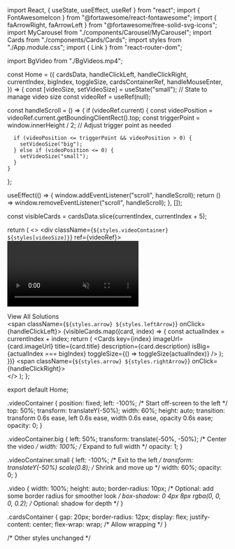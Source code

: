 import React, { useState, useEffect, useRef } from "react";
import { FontAwesomeIcon } from "@fortawesome/react-fontawesome";
import { faArrowRight, faArrowLeft } from "@fortawesome/free-solid-svg-icons";
import MyCarousel from "./components/Carousel/MyCarousel";
import Cards from "./components/Cards/Cards";
import styles from "./App.module.css";
import { Link } from "react-router-dom";

import BgVideo from "./BgVideos.mp4";

const Home = ({
  cardsData,
  handleClickLeft,
  handleClickRight,
  currentIndex,
  bigIndex,
  toggleSize,
  cardsContainerRef,
  handleMouseEnter,
}) => {
  const [videoSize, setVideoSize] = useState("small"); // State to manage video size
  const videoRef = useRef(null);

  const handleScroll = () => {
    if (videoRef.current) {
      const videoPosition = videoRef.current.getBoundingClientRect().top;
      const triggerPoint = window.innerHeight / 2; // Adjust trigger point as needed

      if (videoPosition <= triggerPoint && videoPosition > 0) {
        setVideoSize("big");
      } else if (videoPosition <= 0) {
        setVideoSize("small");
      }
    }
  };

  useEffect(() => {
    window.addEventListener("scroll", handleScroll);
    return () => window.removeEventListener("scroll", handleScroll);
  }, []);

  const visibleCards = cardsData.slice(currentIndex, currentIndex + 5);

  return (
    <>
      <MyCarousel />
      <div className={`${styles.videoContainer} ${styles[videoSize]}`} ref={videoRef}>
        <video
          className={styles.video}
          src={BgVideo}
          controls
          muted
          autoPlay
          loop
        />
      </div>
      <div
        className={styles.cardsContainer}
        ref={cardsContainerRef}
        onMouseEnter={handleMouseEnter}
      >
        <div className={styles.viewAllContainer}>
          <Link to="/all-cards" className={styles.viewAllButton}>
            View All Solutions <FontAwesomeIcon icon={faArrowRight} className={styles.icon} />
          </Link>
        </div>
        <span className={`${styles.arrow} ${styles.leftArrow}`} onClick={handleClickLeft}>
          <FontAwesomeIcon icon={faArrowLeft} title="Previous" />
        </span>
        {visibleCards.map((card, index) => {
          const actualIndex = currentIndex + index;
          return (
            <Cards
              key={index}
              imageUrl={card.imageUrl}
              title={card.title}
              description={card.description}
              isBig={actualIndex === bigIndex}
              toggleSize={() => toggleSize(actualIndex)}
            />
          );
        })}
        <span className={`${styles.arrow} ${styles.rightArrow}`} onClick={handleClickRight}>
          <FontAwesomeIcon icon={faArrowRight} title="Next" />
        </span>
      </div>
    </>
  );
};

export default Home;




.videoContainer {
  position: fixed;
  left: -100%; /* Start off-screen to the left */
  top: 50%;
  transform: translateY(-50%);
  width: 60%;
  height: auto;
  transition: transform 0.6s ease, left 0.6s ease, width 0.6s ease, opacity 0.6s ease;
  opacity: 0;
}

.videoContainer.big {
  left: 50%;
  transform: translate(-50%, -50%); /* Center the video */
  width: 100%; /* Expand to full width */
  opacity: 1;
}

.videoContainer.small {
  left: -100%; /* Exit to the left */
  transform: translateY(-50%) scale(0.8); /* Shrink and move up */
  width: 60%;
  opacity: 0;
}

.video {
  width: 100%;
  height: auto;
  border-radius: 10px; /* Optional: add some border radius for smoother look */
  box-shadow: 0 4px 8px rgba(0, 0, 0, 0.2); /* Optional: shadow for depth */
}

.cardsContainer {
  gap: 20px;
  border-radius: 12px;
  display: flex;
  justify-content: center;
  flex-wrap: wrap; /* Allow wrapping */
}

/* Other styles unchanged */
